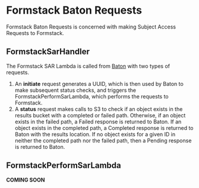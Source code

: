 # Formstack Baton Requests

Formstack Baton Requests is concerned with making Subject Access Requests to Formstack.

## FormstackSarHandler
The Formstack SAR Lambda is called from [Baton](https://github.com/guardian/baton) with two types of requests.
1. An **initiate** request generates a UUID, which is then used by Baton to make subsequent status checks, and triggers the FormstackPerformSarLambda, which performs the requests to Formstack.
2. A **status** request makes calls to S3 to check if an object exists in the results bucket with a completed or failed path. Otherwise, if an object exists in the failed path, a Failed response is returned to Baton. If an object exists in the completed path, a Completed response is returned to Baton with the results location. If no object exists for a given ID in neither the completed path nor the failed path, then a Pending response is returned to Baton.

## FormstackPerformSarLambda 
**COMING SOON**